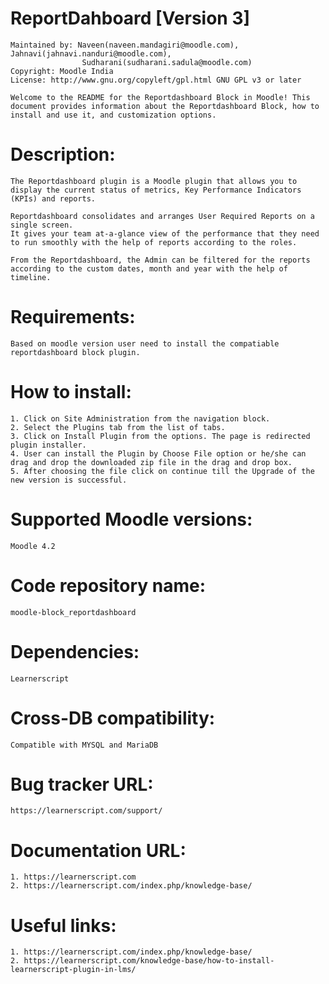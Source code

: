# ReportDahboard [Version 3]

	Maintained by: Naveen(naveen.mandagiri@moodle.com), Jahnavi(jahnavi.nanduri@moodle.com),
					Sudharani(sudharani.sadula@moodle.com)
	Copyright: Moodle India
	License: http://www.gnu.org/copyleft/gpl.html GNU GPL v3 or later

	Welcome to the README for the Reportdashboard Block in Moodle! This document provides information about the Reportdashboard Block, how to install and use it, and customization options.

# Description:

	The Reportdashboard plugin is a Moodle plugin that allows you to display the current status of metrics, Key Performance Indicators (KPIs) and reports.

	Reportdashboard consolidates and arranges User Required Reports on a single screen.
	It gives your team at-a-glance view of the performance that they need to run smoothly with the help of reports according to the roles.

	From the Reportdashboard, the Admin can be filtered for the reports according to the custom dates, month and year with the help of timeline.


# Requirements:
	Based on moodle version user need to install the compatiable reportdashboard block plugin.

# How to install:

	1. Click on Site Administration from the navigation block.
	2. Select the Plugins tab from the list of tabs.
	3. Click on Install Plugin from the options. The page is redirected plugin installer.
	4. User can install the Plugin by Choose File option or he/she can drag and drop the downloaded zip file in the drag and drop box.
	5. After choosing the file click on continue till the Upgrade of the new version is successful.

# Supported Moodle versions:
	Moodle 4.2

# Code repository name:
	moodle-block_reportdashboard

# Dependencies:
	Learnerscript

# Cross-DB compatibility:
	Compatible with MYSQL and MariaDB

# Bug tracker URL:
	https://learnerscript.com/support/

# Documentation URL:
	1. https://learnerscript.com
	2. https://learnerscript.com/index.php/knowledge-base/

# Useful links:

	1. https://learnerscript.com/index.php/knowledge-base/
	2. https://learnerscript.com/knowledge-base/how-to-install-learnerscript-plugin-in-lms/
